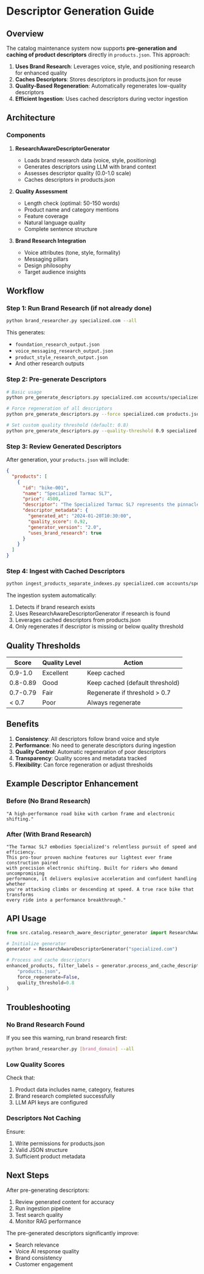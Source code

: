 # Descriptor Generation Guide

## Overview

The catalog maintenance system now supports **pre-generation and caching of product descriptors** directly in `products.json`. This approach:

1. **Uses Brand Research**: Leverages voice, style, and positioning research for enhanced quality
2. **Caches Descriptors**: Stores descriptors in products.json for reuse
3. **Quality-Based Regeneration**: Automatically regenerates low-quality descriptors
4. **Efficient Ingestion**: Uses cached descriptors during vector ingestion

## Architecture

### Components

1. **ResearchAwareDescriptorGenerator**
   - Loads brand research data (voice, style, positioning)
   - Generates descriptors using LLM with brand context
   - Assesses descriptor quality (0.0-1.0 scale)
   - Caches descriptors in products.json

2. **Quality Assessment**
   - Length check (optimal: 50-150 words)
   - Product name and category mentions
   - Feature coverage
   - Natural language quality
   - Complete sentence structure

3. **Brand Research Integration**
   - Voice attributes (tone, style, formality)
   - Messaging pillars
   - Design philosophy
   - Target audience insights

## Workflow

### Step 1: Run Brand Research (if not already done)

```bash
python brand_researcher.py specialized.com --all
```

This generates:
- `foundation_research_output.json`
- `voice_messaging_research_output.json`
- `product_style_research_output.json`
- And other research outputs

### Step 2: Pre-generate Descriptors

```bash
# Basic usage
python pre_generate_descriptors.py specialized.com accounts/specialized.com/products.json

# Force regeneration of all descriptors
python pre_generate_descriptors.py --force specialized.com products.json

# Set custom quality threshold (default: 0.8)
python pre_generate_descriptors.py --quality-threshold 0.9 specialized.com products.json
```

### Step 3: Review Generated Descriptors

After generation, your `products.json` will include:

```json
{
  "products": [
    {
      "id": "bike-001",
      "name": "Specialized Tarmac SL7",
      "price": 4500,
      "descriptor": "The Specialized Tarmac SL7 represents the pinnacle of road cycling performance...",
      "descriptor_metadata": {
        "generated_at": "2024-01-20T10:30:00",
        "quality_score": 0.92,
        "generator_version": "2.0",
        "uses_brand_research": true
      }
    }
  ]
}
```

### Step 4: Ingest with Cached Descriptors

```bash
python ingest_products_separate_indexes.py specialized.com accounts/specialized.com/products.json --create-indexes
```

The ingestion system automatically:
1. Detects if brand research exists
2. Uses ResearchAwareDescriptorGenerator if research is found
3. Leverages cached descriptors from products.json
4. Only regenerates if descriptor is missing or below quality threshold

## Quality Thresholds

| Score | Quality Level | Action |
|-------|--------------|--------|
| 0.9-1.0 | Excellent | Keep cached |
| 0.8-0.89 | Good | Keep cached (default threshold) |
| 0.7-0.79 | Fair | Regenerate if threshold > 0.7 |
| < 0.7 | Poor | Always regenerate |

## Benefits

1. **Consistency**: All descriptors follow brand voice and style
2. **Performance**: No need to generate descriptors during ingestion
3. **Quality Control**: Automatic regeneration of poor descriptors
4. **Transparency**: Quality scores and metadata tracked
5. **Flexibility**: Can force regeneration or adjust thresholds

## Example Descriptor Enhancement

### Before (No Brand Research)
```
"A high-performance road bike with carbon frame and electronic shifting."
```

### After (With Brand Research)
```
"The Tarmac SL7 embodies Specialized's relentless pursuit of speed and efficiency. 
This pro-tour proven machine features our lightest ever frame construction paired 
with precision electronic shifting. Built for riders who demand uncompromising 
performance, it delivers explosive acceleration and confident handling whether 
you're attacking climbs or descending at speed. A true race bike that transforms 
every ride into a performance breakthrough."
```

## API Usage

```python
from src.catalog.research_aware_descriptor_generator import ResearchAwareDescriptorGenerator

# Initialize generator
generator = ResearchAwareDescriptorGenerator("specialized.com")

# Process and cache descriptors
enhanced_products, filter_labels = generator.process_and_cache_descriptors(
    "products.json",
    force_regenerate=False,
    quality_threshold=0.8
)
```

## Troubleshooting

### No Brand Research Found
If you see this warning, run brand research first:
```bash
python brand_researcher.py [brand_domain] --all
```

### Low Quality Scores
Check that:
1. Product data includes name, category, features
2. Brand research completed successfully
3. LLM API keys are configured

### Descriptors Not Caching
Ensure:
1. Write permissions for products.json
2. Valid JSON structure
3. Sufficient product metadata

## Next Steps

After pre-generating descriptors:
1. Review generated content for accuracy
2. Run ingestion pipeline
3. Test search quality
4. Monitor RAG performance

The pre-generated descriptors significantly improve:
- Search relevance
- Voice AI response quality
- Brand consistency
- Customer engagement